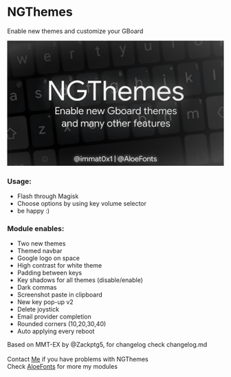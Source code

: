 # NGThemes
Enable new themes and customize your GBoard

![logo](https://github.com/immat0x1/ngthemes/blob/main/.github/logo.png?raw=true)

### Usage:
- Flash through Magisk
- Choose options by using key volume selector
- be happy :)

### Module enables:
- Two new themes
- Themed navbar
- Google logo on space
- High contrast for white theme
- Padding between keys
- Key shadows for all themes (disable/enable)
- Dark commas
- Screenshot paste in clipboard
- New key pop-up v2
- Delete joystick
- Email provider completion
- Rounded corners (10,20,30,40)
- Auto applying every reboot

Based on MMT-EX by @Zackptg5, for changelog check changelog.md <br><br>
Contact [Me](https://t.me/immat0x1) if you have problems with NGThemes <br>
Check [AloeFonts](https://t.me/AloeFonts) for more my modules <br>